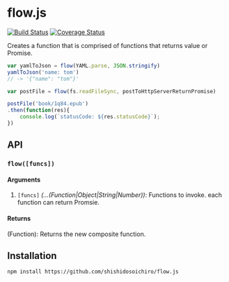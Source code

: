 # flow.js

[![Build Status](https://travis-ci.org/shishidosoichiro/flow.js.svg?branch=master)](https://travis-ci.org/shishidosoichiro/flow.js)
[![Coverage Status](https://coveralls.io/repos/github/shishidosoichiro/flow.js/badge.svg?branch=master)](https://coveralls.io/github/shishidosoichiro/flow.js?branch=master)

Creates a function that is comprised of functions that returns value or Promise.

```js
var yamlToJson = flow(YAML.parse, JSON.stringify)
yamlToJson('name: tom')
// -> '{"name": "tom"}'

var postFile = flow(fs.readFileSync, postToHttpServerReturnPromise)

postFile('book/1q84.epub')
.then(function(res){
	console.log(`statusCode: ${res.statusCode}`);
})
```

## API

### `flow([funcs])`

#### Arguments

1. `[funcs]` _(…(Function|Object|String|Number))_: Functions to invoke. each function can return Promsie.

#### Returns

(Function): Returns the new composite function.

## Installation

```sh
npm install https://github.com/shishidosoichiro/flow.js
```
